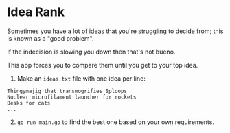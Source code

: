 # Idea Rank

Sometimes you have a lot of ideas that you're struggling to decide from; this is known as a "good problem".

If the indecision is slowing you down then that's not bueno.

This app forces you to compare them until you get to your top idea.

1. Make an `ideas.txt` file with one idea per line:

```
Thingymajig that transmogrifies Sploops
Nuclear microfilament launcher for rockets
Desks for cats
...
```

2. `go run main.go` to find the best one based on your own requirements.
